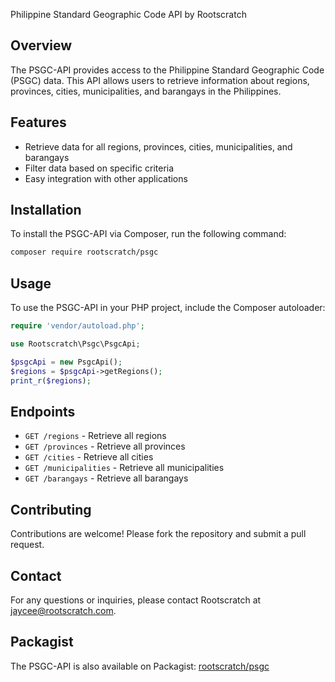 Philippine Standard Geographic Code API by Rootscratch

## Overview

The PSGC-API provides access to the Philippine Standard Geographic Code (PSGC) data. This API allows users to retrieve information about regions, provinces, cities, municipalities, and barangays in the Philippines.

## Features

- Retrieve data for all regions, provinces, cities, municipalities, and barangays
- Filter data based on specific criteria
- Easy integration with other applications

## Installation

To install the PSGC-API via Composer, run the following command:
```sh
composer require rootscratch/psgc
```

## Usage

To use the PSGC-API in your PHP project, include the Composer autoloader:
```php
require 'vendor/autoload.php';

use Rootscratch\Psgc\PsgcApi;

$psgcApi = new PsgcApi();
$regions = $psgcApi->getRegions();
print_r($regions);
```

## Endpoints

- `GET /regions` - Retrieve all regions
- `GET /provinces` - Retrieve all provinces
- `GET /cities` - Retrieve all cities
- `GET /municipalities` - Retrieve all municipalities
- `GET /barangays` - Retrieve all barangays

## Contributing

Contributions are welcome! Please fork the repository and submit a pull request.

## Contact

For any questions or inquiries, please contact Rootscratch at [jaycee@rootscratch.com](mailto:jaycee@rootscratch.com).

## Packagist

The PSGC-API is also available on Packagist: [rootscratch/psgc](https://packagist.org/packages/rootscratch/psgc)


